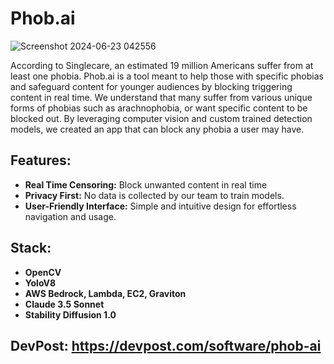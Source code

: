 # Phob.ai

![Screenshot 2024-06-23 042556](https://github.com/ManuThakur10/PhobAI/assets/125108237/838760ca-a56a-4aba-b33b-2ab890047d61)

According to Singlecare, an estimated 19 million Americans suffer from at least one phobia. Phob.ai is a tool meant to help those with specific phobias and safeguard content for younger audiences by blocking triggering content in real time. We understand that many suffer from various unique forms of phobias such as arachnophobia, or want specific content to be blocked out. By leveraging computer vision and custom trained detection models, we created an app that can block any phobia a user may have.

## Features:
- **Real Time Censoring:** Block unwanted content in real time
- **Privacy First:** No data is collected by our team to train models.
- **User-Friendly Interface:** Simple and intuitive design for effortless navigation and usage.

## Stack:
- **OpenCV**
- **YoloV8**
- **AWS Bedrock, Lambda, EC2, Graviton**
- **Claude 3.5 Sonnet**
- **Stability Diffusion 1.0**

## DevPost: https://devpost.com/software/phob-ai
